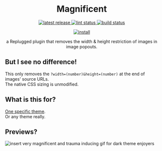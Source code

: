 <p>
  <h1 align="center">Magnificent</h1>
</p>

<p align="center">
  <a href="https://github.com/Socketlike/Magnificent/releases/latest">
    <img alt="latest release" src="https://img.shields.io/github/v/release/Socketlike/Magnificent?label=version&sort=semver">
  </a>
  <a href="https://github.com/Socketlike/Magnificent/actions/workflows/lint.yml">
    <img alt="lint status" src="https://img.shields.io/github/actions/workflow/status/Socketlike/Magnificent/lint.yml?label=lint">
  </a>
  <a href="https://github.com/Socketlike/SpotifyModal/actions/workflows/release.yml">
    <img alt="build status" src="https://img.shields.io/github/actions/workflow/status/Socketlike/Magnificent/release.yml?label=build">
  </a>
</p>

<p align="center">
  <a href="https://replugged.dev/install?identifier=lib.evelyn.Magnificent">
    <img alt="install" src="https://img.shields.io/github/v/release/Socketlike/Magnificent?label=Install&sort=semver&style=for-the-badge">
  </a>
</p>

<p align="center">
  a Replugged plugin that removes the width & height restriction of images in image popouts.
</p>

## But I see no difference!

This only removes the `?width=(number)&height=(number)` at the end of images' source URLs.  
The native CSS sizing is unmodified.

## What is this for?

[One specific theme](https://github.com/SiriusBYT/flashcord).  
Or any theme really.

## Previews?

![insert very magnificent and trauma inducing gif for dark theme enjoyers](preview.gif)
